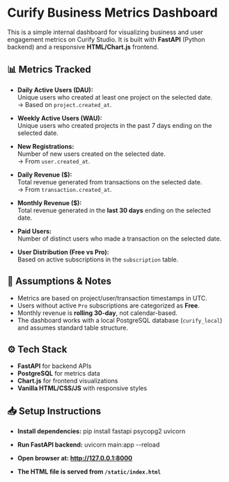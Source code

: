 # Curify Business Metrics Dashboard

This is a simple internal dashboard for visualizing business and user engagement metrics on Curify Studio. It is built with **FastAPI** (Python backend) and a responsive **HTML/Chart.js** frontend.


## 📊 Metrics Tracked

- **Daily Active Users (DAU):**  
  Unique users who created at least one project on the selected date.  
  → Based on `project.created_at`.

- **Weekly Active Users (WAU):**  
  Unique users who created projects in the past 7 days ending on the selected date.

- **New Registrations:**  
  Number of new users created on the selected date.  
  → From `user.created_at`.

- **Daily Revenue ($):**  
  Total revenue generated from transactions on the selected date.  
  → From `transaction.created_at`.

- **Monthly Revenue ($):**  
  Total revenue generated in the **last 30 days** ending on the selected date.

- **Paid Users:**  
  Number of distinct users who made a transaction on the selected date.

- **User Distribution (Free vs Pro):**  
  Based on active subscriptions in the `subscription` table.


## 🧠 Assumptions & Notes

- Metrics are based on project/user/transaction timestamps in UTC.
- Users without active `Pro` subscriptions are categorized as **Free**.
- Monthly revenue is **rolling 30-day**, not calendar-based.
- The dashboard works with a local PostgreSQL database (`curify_local`) and assumes standard table structure.



## ⚙️ Tech Stack

- **FastAPI** for backend APIs
- **PostgreSQL** for metrics data
- **Chart.js** for frontend visualizations
- **Vanilla HTML/CSS/JS** with responsive styles



## 📥 Setup Instructions

- **Install dependencies:** pip install fastapi psycopg2 uvicorn

- **Run FastAPI backend:** uvicorn main:app --reload

- **Open browser at: http://127.0.0.1:8000**

- **The HTML file is served from `/static/index.html`**
